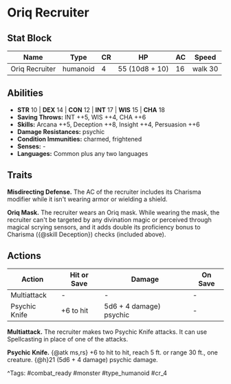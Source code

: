 # Oriq Recruiter

## Stat Block

| Name | Type | CR | HP | AC | Speed |
|------|------|----|----|----|-------|
| Oriq Recruiter | humanoid | 4 | 55 (10d8 + 10) | 16 | walk 30 |

## Abilities

- **STR** 10 | **DEX** 14 | **CON** 12 | **INT** 17 | **WIS** 15 | **CHA** 18
- **Saving Throws:** INT ++5, WIS ++4, CHA ++6  
- **Skills:** Arcana ++5, Deception ++8, Insight ++4, Persuasion ++6  
- **Damage Resistances:** psychic  
- **Condition Immunities:** charmed, frightened  
- **Senses:** -  
- **Languages:** Common plus any two languages

## Traits

**Misdirecting Defense.** The AC of the recruiter includes its Charisma modifier while it isn't wearing armor or wielding a shield.

**Oriq Mask.** The recruiter wears an Oriq mask. While wearing the mask, the recruiter can't be targeted by any divination magic or perceived through magical scrying sensors, and it adds double its proficiency bonus to Charisma ({@skill Deception}) checks (included above).


## Actions

| Action | Hit or Save | Damage | On Save |
|--------|--------------|--------|----------|
| Multiattack | - | - | - |
| Psychic Knife | +6 to hit | 5d6 + 4 damage) psychic | - |

**Multiattack.** The recruiter makes two Psychic Knife attacks. It can use Spellcasting in place of one of the attacks.

**Psychic Knife.** {@atk ms,rs} +6 to hit to hit, reach 5 ft. or range 30 ft., one creature. {@h}21 (5d6 + 4 damage) psychic damage.


^Tags: #combat_ready #monster #type_humanoid #cr_4